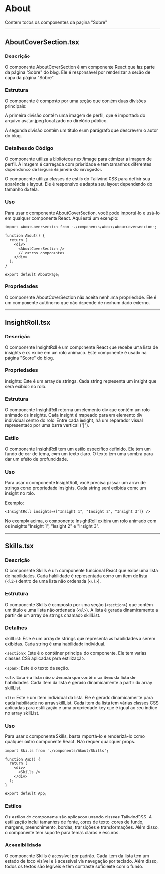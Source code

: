 # About
Contem todos os componentes da pagina "Sobre"

---

## AboutCoverSection.tsx

### Descrição
O componente AboutCoverSection é um componente React que faz parte da página "Sobre" do blog. Ele é responsável por renderizar a seção de capa da página "Sobre".

### Estrutura
O componente é composto por uma seção que contém duas divisões principais:

A primeira divisão contém uma imagem de perfil, que é importada do arquivo avatar.jpeg localizado no diretório público.

A segunda divisão contém um título e um parágrafo que descrevem o autor do blog.

### Detalhes do Código
O componente utiliza a biblioteca next/image para otimizar a imagem de perfil. A imagem é carregada com prioridade e tem tamanhos diferentes dependendo da largura da janela do navegador.

O componente utiliza classes de estilo do Tailwind CSS para definir sua aparência e layout. Ele é responsivo e adapta seu layout dependendo do tamanho da tela.

### Uso
Para usar o componente AboutCoverSection, você pode importá-lo e usá-lo em qualquer componente React. Aqui está um exemplo:

```
import AboutCoverSection from './components/About/AboutCoverSection';

function About() {
  return (
    <div>
      <AboutCoverSection />
      // outros componentes...
    </div>
  );
}

export default AboutPage;
```

### Propriedades
O componente AboutCoverSection não aceita nenhuma propriedade. Ele é um componente autônomo que não depende de nenhum dado externo.

---

## InsightRoll.tsx

### Descrição
O componente InsightRoll é um componente React que recebe uma lista de insights e os exibe em um rolo animado. Este componente é usado na página "Sobre" do blog.

### Propriedades
insights: Este é um array de strings. Cada string representa um insight que será exibido no rolo.
### Estrutura
O componente InsightRoll retorna um elemento div que contém um rolo animado de insights. Cada insight é mapeado para um elemento div individual dentro do rolo. Entre cada insight, há um separador visual representado por uma barra vertical ("|").

### Estilo
O componente InsightRoll tem um estilo específico definido. Ele tem um fundo de cor de tema, com um texto claro. O texto tem uma sombra para dar um efeito de profundidade.

### Uso
Para usar o componente InsightRoll, você precisa passar um array de strings como propriedade insights. Cada string será exibida como um insight no rolo.

Exemplo:
```
<InsightRoll insights={["Insight 1", "Insight 2", "Insight 3"]} />
```
No exemplo acima, o componente InsightRoll exibirá um rolo animado com os insights "Insight 1", "Insight 2" e "Insight 3".

---

## Skills.tsx 

### Descrição
O componente Skills é um componente funcional React que exibe uma lista de habilidades. Cada habilidade é representada como um item de lista (`<li>`) dentro de uma lista não ordenada (`<ul>`).

### Estrutura
O componente Skills é composto por uma seção (`<section>`) que contém um título e uma lista não ordenada (`<ul>`). A lista é gerada dinamicamente a partir de um array de strings chamado skillList.

### Detalhes
skillList: Este é um array de strings que representa as habilidades a serem exibidas. Cada string é uma habilidade individual.

`<section>`: Este é o contêiner principal do componente. Ele tem várias classes CSS aplicadas para estilização.

`<span>`: Este é o texto da seção.

`<ul>`: Esta é a lista não ordenada que contém os itens da lista de habilidades. Cada item da lista é gerado dinamicamente a partir do array skillList.

`<li>`: Este é um item individual da lista. Ele é gerado dinamicamente para cada habilidade no array skillList. Cada item da lista tem várias classes CSS aplicadas para estilização e uma propriedade key que é igual ao seu índice no array skillList.

### Uso
Para usar o componente Skills, basta importá-lo e renderizá-lo como qualquer outro componente React. Não requer quaisquer props.
```
import Skills from './components/About/Skills';

function App() {
  return (
    <div>
      <Skills />
    </div>
  );
}

export default App;
```
### Estilos
Os estilos do componente são aplicados usando classes TailwindCSS. A estilização inclui tamanhos de fonte, cores de texto, cores de fundo, margens, preenchimento, bordas, transições e transformações. Além disso, o componente tem suporte para temas claros e escuros.

### Acessibilidade
O componente Skills é acessível por padrão. Cada item da lista tem um estado de foco visível e é acessível via navegação por teclado. Além disso, todos os textos são legíveis e têm contraste suficiente com o fundo.
